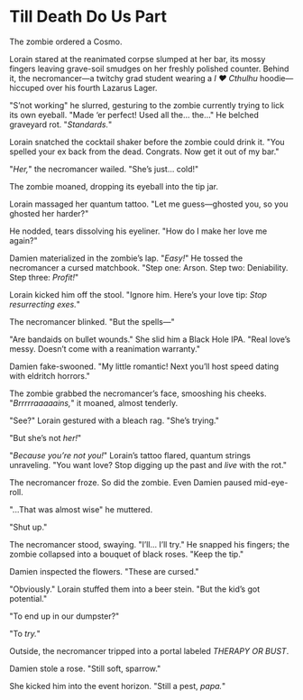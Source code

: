 # Till Death Do Us Part

The zombie ordered a Cosmo.  

Lorain stared at the reanimated corpse slumped at her bar, its mossy fingers leaving grave-soil smudges on her freshly polished counter. Behind it, the necromancer—a twitchy grad student wearing a *I ♥ Cthulhu* hoodie—hiccuped over his fourth Lazarus Lager.  

"S’not working" he slurred, gesturing to the zombie currently trying to lick its own eyeball. "Made ‘er perfect! Used all the… the…" He belched graveyard rot. "*Standards.*"  

Lorain snatched the cocktail shaker before the zombie could drink it. "You spelled your ex back from the dead. Congrats. Now get it out of my bar."  

"*Her,*" the necromancer wailed. "She’s just… cold!"  

The zombie moaned, dropping its eyeball into the tip jar.  

Lorain massaged her quantum tattoo. "Let me guess—ghosted you, so you ghosted her harder?"  

He nodded, tears dissolving his eyeliner. "How do I make her love me again?"  

Damien materialized in the zombie’s lap. "*Easy!*" He tossed the necromancer a cursed matchbook. "Step one: Arson. Step two: Deniability. Step three: *Profit!*"  

Lorain kicked him off the stool. "Ignore him. Here’s your love tip: *Stop resurrecting exes.*"  

The necromancer blinked. "But the spells—"  

"Are bandaids on bullet wounds." She slid him a Black Hole IPA. "Real love’s messy. Doesn’t come with a reanimation warranty."  

Damien fake-swooned. "My little romantic! Next you’ll host speed dating with eldritch horrors."  

The zombie grabbed the necromancer’s face, smooshing his cheeks. "*Brrrrraaaaains,*" it moaned, almost tenderly.  

"See?" Lorain gestured with a bleach rag. "She’s trying."  

"But she’s not *her!*"  

"*Because you’re not you!*" Lorain’s tattoo flared, quantum strings unraveling. "You want love? Stop digging up the past and *live* with the rot."  

The necromancer froze. So did the zombie. Even Damien paused mid-eye-roll.  

"...That was almost wise" he muttered.  

"Shut up."  

The necromancer stood, swaying. "I’ll… I’ll try." He snapped his fingers; the zombie collapsed into a bouquet of black roses. "Keep the tip."  

Damien inspected the flowers. "These are cursed."  

"Obviously." Lorain stuffed them into a beer stein. "But the kid’s got potential."  

"To end up in our dumpster?"  

"To *try.*"  

Outside, the necromancer tripped into a portal labeled *THERAPY OR BUST*.  

Damien stole a rose. "Still soft, sparrow."  

She kicked him into the event horizon. "Still a pest, *papa.*"  
